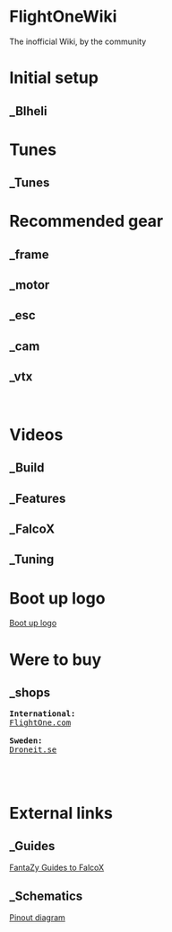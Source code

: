 # FlightOneWiki
The inofficial Wiki, by the community</br>

# Initial setup
## _Blheli

# Tunes
## _Tunes

# Recommended gear
## 
## _frame
## _motor
## _esc
## _cam
## _vtx
</br>

# Videos
## _Build
## _Features
## _FalcoX
## _Tuning

# Boot up logo
<a href='https://github.com/tedelm/FlightOneWiki/tree/main/Flightcontrollers/Lightning%20H7/Splash%20Screen'>Boot up logo</a>

# Were to buy
## _shops
<pre>
<b>International:</b>
<a href='https://shop.flightone.com/'>FlightOne.com</a>

<b>Sweden:</b>
<a href='https://droneit.se/sv/elektronik/flight-controller/flightone/flightone-lightning-h7-500mhz-flight-controller.html'>Droneit.se</a>



</pre>

# External links
## _Guides
<a href='https://fantazy.fr/falcox/'>FantaZy Guides to FalcoX</a>

## _Schematics
<a href='https://flightone.com/pinouts.html'>Pinout diagram</a>



